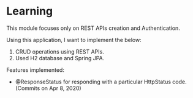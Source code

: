 # Learning
This module focuses only on REST APIs creation and Authentication.

Using this application, I want to implement the below:
1) CRUD operations using REST APIs.
2) Used H2 database and Spring JPA.



Features implemented:
- @ResponseStatus for responding with a particular HttpStatus code. (Commits on Apr 8, 2020)
